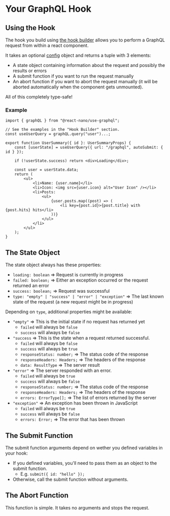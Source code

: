 # Your GraphQL Hook

## Using the Hook

The hook you build using [the hook builder](./builder.md) allows you to perform a GraphQL request from within a react component.

It takes an optional [config](config.md) object and returns a tuple with 3 elements:

- A state object containing information about the request and possibly the results or errors
- A submit function if you want to run the request manually
- An abort function if you want to abort the request manually (it will be aborted automatically when the component gets unmounted).

All of this completely type-safe!

### Example

```tsx
import { graphQL } from "@react-nano/use-graphql";

// See the examples in the "Hook Builder" section.
const useUserQuery = graphQL.query("user")...;

export function UserSummary({ id }: UserSummaryProps) {
    const [userState] = useUserQuery({ url: "/graphql", autoSubmit: { id } });

    if (!userState.success) return <div>Loading</div>;

    const user = userState.data;
    return (
        <ul>
            <li>Name: {user.name}</li>
            <li>Icon: <img src={user.icon} alt="User Icon" /></li>
            <li>Posts:
                <ul>
                    {user.posts.map((post) => (
                        <li key={post.id}>{post.title} with {post.hits} hits</li>
                    ))}
                </ul>
            </li>
        </ul>
    );
}
```

## The State Object

The state object always has these properties:
- `loading: boolean` => Request is currently in progress
- `failed: boolean;` => Either an exception occurred or the request returned an error
- `success: boolean;` => Request was successful
- `type: "empty" | "success" | "error" | "exception"` => The last known state of the request (a new request might be in progress)

Depending on `type`, additional properties might be available:
- `"empty"` => This is the initial state if no request has returned yet
  - `failed` will always be `false`
  - `success` will always be `false`
- `"success` => This is the state when a request returned successful.
  - `failed` will always be `false`
  - `success` will always be `true`
  - `responseStatus: number;` => The status code of the response
  - `responseHeaders: Headers;` => The headers of the response
  - `data: ResultType` => The server result
- `"error"` => The server responded with an error.
  - `failed` will always be `true`
  - `success` will always be `false`
  - `responseStatus: number;` => The status code of the response
  - `responseHeaders: Headers;` => The headers of the response
  - `errors: ErrorType[];` => The list of errors returned by the server
- `"exception"` => An exception has been thrown in JavaScript
  - `failed` will always be `true`
  - `success` will always be `false`
  - `errors: Error;` => The error that has been thrown

## The Submit Function

The submit function arguments depend on wether you defined variables in your hook:

- If you defined variables, you'll need to pass them as an object to the submit function.
  - E.g. `submit({ id: "hello" });`
- Otherwise, call the submit function without arguments.

## The Abort Function

This function is simple. It takes no arguments and stops the request.
